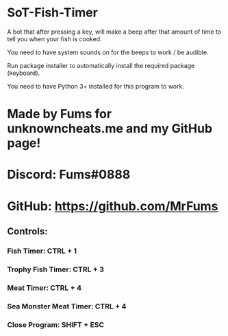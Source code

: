 # SoT-Fish-Timer
A bot that after pressing a key, will make a beep after that amount of time to tell you when your fish is cooked.


You need to have system sounds on for the beeps to work / be audible. 

Run package installer to automatically install the required package (keyboard).

You need to have Python 3+ installed for this program to work.

#   Made by Fums for unknowncheats.me and my GitHub page!
#   Discord: Fums#0888
#   GitHub: https://github.com/MrFums

##   Controls: 

###   Fish Timer: CTRL + 1 
###   Trophy Fish Timer: CTRL + 3
###   Meat Timer: CTRL + 4
###  Sea Monster Meat Timer: CTRL + 4
###   Close Program: SHIFT + ESC

